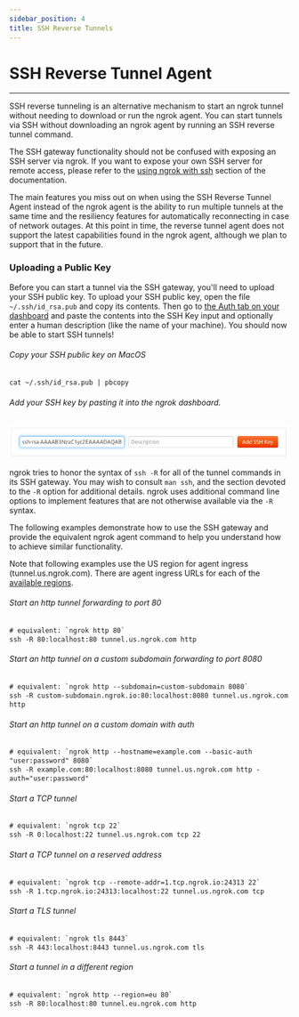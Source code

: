 ```yaml
---
sidebar_position: 4
title: SSH Reverse Tunnels
---
```


# SSH Reverse Tunnel Agent
--------------------

SSH reverse tunneling is an alternative mechanism to start an ngrok tunnel without needing to download or run the ngrok agent. You can start tunnels via SSH without downloading an ngrok agent by running an SSH reverse tunnel command.

The SSH gateway functionality should not be confused with exposing an SSH server via ngrok. If you want to expose your own SSH server for remote access, please refer to the [using ngrok with ssh](/docs/using-ngrok-with#ssh) section of the documentation.

The main features you miss out on when using the SSH Reverse Tunnel Agent instead of the ngrok agent is the ability to run multiple tunnels at the same time and the resiliency features for automatically reconnecting in case of network outages. At this point in time, the reverse tunnel agent does not support the latest capabilities found in the ngrok agent, although we plan to support that in the future.

### Uploading a Public Key

Before you can start a tunnel via the SSH gateway, you'll need to upload your SSH public key. To upload your SSH public key, open the file `~/.ssh/id_rsa.pub` and copy its contents. Then go to [the Auth tab on your dashboard](https://dashboard.ngrok.com/tunnels/ssh-keys) and paste the contents into the SSH Key input and optionally enter a human description (like the name of your machine). You should now be able to start SSH tunnels!

###### Copy your SSH public key on MacOS

    cat ~/.ssh/id_rsa.pub | pbcopy

###### Add your SSH key by pasting it into the ngrok dashboard.

![](/img/docs/add-ssh-key.png)

ngrok tries to honor the syntax of `ssh -R` for all of the tunnel commands in its SSH gateway. You may wish to consult `man ssh`, and the section devoted to the `-R` option for additional details. ngrok uses additional command line options to implement features that are not otherwise available via the `-R` syntax.

The following examples demonstrate how to use the SSH gateway and provide the equivalent ngrok agent command to help you understand how to achieve similar functionality.

Note that following examples use the US region for agent ingress (tunnel.us.ngrok.com). There are agent ingress URLs for each of the [available regions](/docs/ngrok-agent/config#config-region).

###### Start an http tunnel forwarding to port 80

    # equivalent: `ngrok http 80`
    ssh -R 80:localhost:80 tunnel.us.ngrok.com http

###### Start an http tunnel on a custom subdomain forwarding to port 8080

    # equivalent: `ngrok http --subdomain=custom-subdomain 8080`
    ssh -R custom-subdomain.ngrok.io:80:localhost:8080 tunnel.us.ngrok.com http

###### Start an http tunnel on a custom domain with auth

    # equivalent: `ngrok http --hostname=example.com --basic-auth "user:password" 8080`
    ssh -R example.com:80:localhost:8080 tunnel.us.ngrok.com http -auth="user:password"

###### Start a TCP tunnel

    # equivalent: `ngrok tcp 22`
    ssh -R 0:localhost:22 tunnel.us.ngrok.com tcp 22

###### Start a TCP tunnel on a reserved address

    # equivalent: `ngrok tcp --remote-addr=1.tcp.ngrok.io:24313 22`
    ssh -R 1.tcp.ngrok.io:24313:localhost:22 tunnel.us.ngrok.com tcp

###### Start a TLS tunnel

    # equivalent: `ngrok tls 8443`
    ssh -R 443:localhost:8443 tunnel.us.ngrok.com tls

###### Start a tunnel in a different region

    # equivalent: `ngrok http --region=eu 80`
    ssh -R 80:localhost:80 tunnel.eu.ngrok.com http
